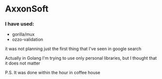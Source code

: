 # AxxonSoft

### I have used:

- gorilla/mux
- ozzo-validation

it was not planning just the first thing that I've seen in google search

Actually in Golang I'm trying to use only personal libraries, but I thought that it does not matter

P.S. It was done within the hour in coffee house
